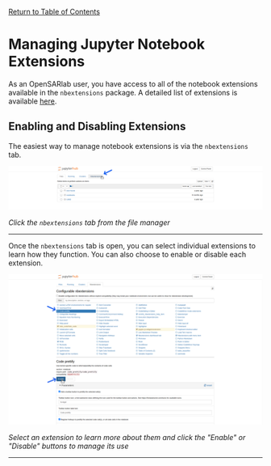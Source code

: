 [Return to Table of Contents](../user.md)

# Managing Jupyter Notebook Extensions
As an OpenSARlab user, you have access to all of the notebook extensions available in the `nbextensions` package. A detailed list of extensions is available [here](https://jupyter-contrib-nbextensions.readthedocs.io/en/latest/nbextensions.html).

## Enabling and Disabling Extensions

The easiest way to manage notebook extensions is via the `nbextensions` tab.

![Selecting the nbextensions tab.](../assets/nbextensions.png)

*Click the `nbextensions` tab from the file manager*

---

Once the `nbextensions` tab is open, you can select individual extensions to learn how they function. You can also choose to enable or disable each extension.

![Selecting an extension and enabling it.](../assets/manage_extensions.png)

*Select an extension to learn more about them and click the "Enable" or "Disable" buttons to manage its use*

---